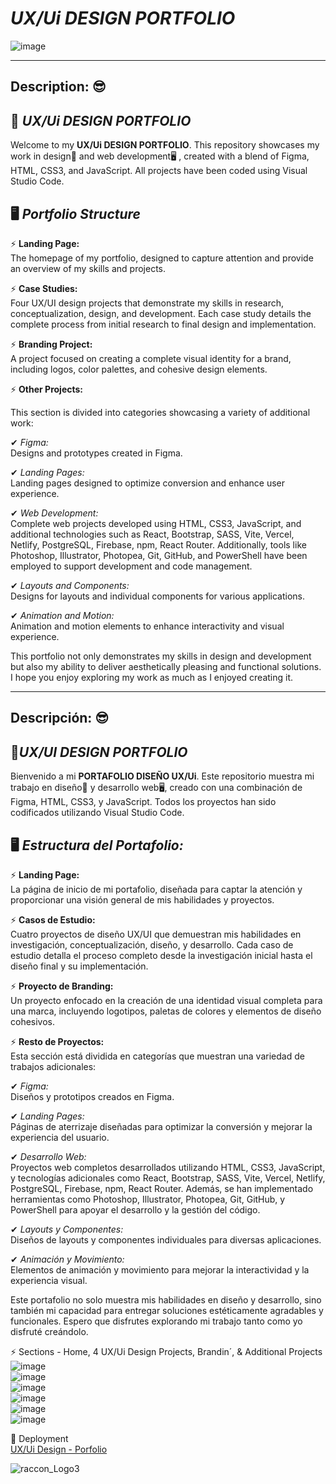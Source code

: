 # *UX/Ui DESIGN PORTFOLIO* </br>

![image](https://github.com/user-attachments/assets/49759c2a-a929-47da-99e0-054872259265) </br>

***************************************************************************************************************************************************************************************

## Description: 😎</br>

## 👀 *UX/Ui DESIGN PORTFOLIO* </br>

Welcome to my **UX/Ui DESIGN PORTFOLIO**. This repository showcases my work in design🎨 and web development🖥 , created with a blend of Figma, HTML, CSS3, and JavaScript. All projects have been coded using Visual Studio Code.

## 🖥 *Portfolio Structure* </br>

⚡ **Landing Page:** </br> 
The homepage of my portfolio, designed to capture attention and provide an overview of my skills and projects.</br>

⚡ **Case Studies:**</br>
Four UX/UI design projects that demonstrate my skills in research, conceptualization, design, and development. Each case study details the complete process from initial research to final design and implementation.</br>

⚡ **Branding Project:** </br>
A project focused on creating a complete visual identity for a brand, including logos, color palettes, and cohesive design elements.</br>

⚡ **Other Projects:**</br> 

This section is divided into categories showcasing a variety of additional work:</br>

✔ *Figma:*</br>
Designs and prototypes created in Figma.

✔ *Landing Pages:*</br>
Landing pages designed to optimize conversion and enhance user experience.</br>

✔ *Web Development:*</br>
Complete web projects developed using HTML, CSS3, JavaScript, and additional technologies such as React, Bootstrap, SASS, Vite, Vercel, Netlify, PostgreSQL, Firebase, npm, React Router. Additionally, tools like Photoshop, Illustrator, Photopea, Git, GitHub, and PowerShell have been employed to support development and code management.</br>

✔ *Layouts and Components:*</br>
Designs for layouts and individual components for various applications.</br>

✔ *Animation and Motion:*</br>
Animation and motion elements to enhance interactivity and visual experience.</br>

This portfolio not only demonstrates my skills in design and development but also my ability to deliver aesthetically pleasing and functional solutions. I hope you enjoy exploring my work as much as I enjoyed creating it.</br>

***************************************************************************************************************************************************************************************

## Descripción: 😎</br>

## 👀*UX/UI DESIGN PORTFOLIO* </br>

Bienvenido a mi **PORTAFOLIO DISEÑO UX/Ui**. Este repositorio muestra mi trabajo en diseño🎨 y desarrollo web🖥, creado con una combinación de Figma, HTML, CSS3, y JavaScript. Todos los proyectos han sido codificados utilizando Visual Studio Code.</br>

## 🖥 *Estructura del Portafolio:* </br>

⚡ **Landing Page:**</br>
La página de inicio de mi portafolio, diseñada para captar la atención y proporcionar una visión general de mis habilidades y proyectos.</br>

⚡ **Casos de Estudio:**</br>
Cuatro proyectos de diseño UX/UI que demuestran mis habilidades en investigación, conceptualización, diseño, y desarrollo. Cada caso de estudio detalla el proceso completo desde la investigación inicial hasta el diseño final y su implementación.</br>

⚡ **Proyecto de Branding:**</br>
Un proyecto enfocado en la creación de una identidad visual completa para una marca, incluyendo logotipos, paletas de colores y elementos de diseño cohesivos.</br>

⚡  **Resto de Proyectos:**</br>
Esta sección está dividida en categorías que muestran una variedad de trabajos adicionales:</br>

✔ *Figma:*</br>
Diseños y prototipos creados en Figma.</br>

✔ *Landing Pages:*</br>
Páginas de aterrizaje diseñadas para optimizar la conversión y mejorar la experiencia del usuario.</br>

✔ *Desarrollo Web:*</br>
Proyectos web completos desarrollados utilizando HTML, CSS3, JavaScript, y tecnologías adicionales como React, Bootstrap, SASS, Vite, Vercel, Netlify, PostgreSQL, Firebase, npm, React Router. Además, se han implementado herramientas como Photoshop, Illustrator, Photopea, Git, GitHub, y PowerShell para apoyar el desarrollo y la gestión del código.</br>

✔ *Layouts y Componentes:*</br>
Diseños de layouts y componentes individuales para diversas aplicaciones.</br>

✔ *Animación y Movimiento:*</br>
Elementos de animación y movimiento para mejorar la interactividad y la experiencia visual.</br>

Este portafolio no solo muestra mis habilidades en diseño y desarrollo, sino también mi capacidad para entregar soluciones estéticamente agradables y funcionales. Espero que disfrutes explorando mi trabajo tanto como yo disfruté creándolo.</br>

⚡ Sections - Home, 4 UX/Ui Design Projects,  Brandin´, & Additional Projects </br>
![image](https://github.com/user-attachments/assets/ebd04af8-77c1-4d1b-9949-da35e7d7e79c) </br>
![image](https://github.com/user-attachments/assets/a3442bd0-2f5f-49b0-95a6-c39942b11422) </br>
![image](https://github.com/user-attachments/assets/97141c9c-b7f1-4f2b-8877-1f1da5b696d3) </br>
![image](https://github.com/user-attachments/assets/7e0d1d1d-fa66-4279-816f-4b7cb7150d73) </br>
![image](https://github.com/user-attachments/assets/cd490028-d00e-4069-87d2-46e22969c039) </br>
![image](https://github.com/user-attachments/assets/c054ee1f-2902-4eed-a62e-93de7265b6de) </br>


🚀 Deployment </br>
[UX/Ui Design - Porfolio](https://design-portfolio-smoky.vercel.app/) </br>

 ![raccon_Logo3](https://github.com/user-attachments/assets/67a05c36-88b4-47d1-b30f-5b6c1def7cec) </br>


